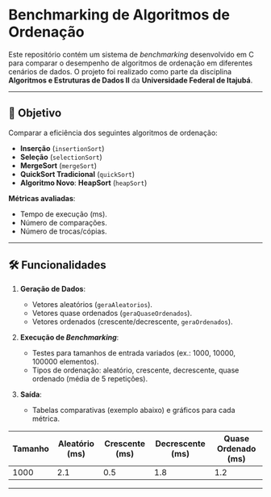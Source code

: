 # Benchmarking de Algoritmos de Ordenação

Este repositório contém um sistema de _benchmarking_ desenvolvido em C para comparar o desempenho de algoritmos de ordenação em diferentes cenários de dados. O projeto foi realizado como parte da disciplina **Algoritmos e Estruturas de Dados II** da **Universidade Federal de Itajubá**.

---

## 📌 Objetivo
Comparar a eficiência dos seguintes algoritmos de ordenação:
- **Inserção** (`insertionSort`)
- **Seleção** (`selectionSort`)
- **MergeSort** (`mergeSort`)
- **QuickSort Tradicional** (`quickSort`)
- **Algoritmo Novo**: **HeapSort** (`heapSort`)

**Métricas avaliadas**:
- Tempo de execução (ms).
- Número de comparações.
- Número de trocas/cópias.

---

## 🛠️ Funcionalidades
1. **Geração de Dados**:
   - Vetores aleatórios (`geraAleatorios`).
   - Vetores quase ordenados (`geraQuaseOrdenados`).
   - Vetores ordenados (crescente/decrescente, `geraOrdenados`).

2. **Execução de _Benchmarking_**:
   - Testes para tamanhos de entrada variados (ex.: 1000, 10000, 100000 elementos).
   - Tipos de ordenação: aleatório, crescente, decrescente, quase ordenado (média de 5 repetições).

3. **Saída**:
   - Tabelas comparativas (exemplo abaixo) e gráficos para cada métrica.

| Tamanho | Aleatório (ms) | Crescente (ms) | Decrescente (ms) | Quase Ordenado (ms) |
|---------|----------------|----------------|------------------|---------------------|
| 1000    | 2.1            | 0.5            | 1.8              | 1.2                 |

---

